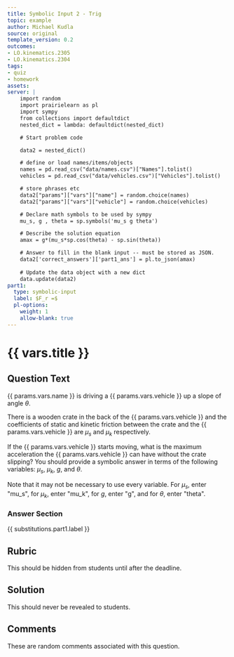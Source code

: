 ```yaml
---
title: Symbolic Input 2 - Trig
topic: example
author: Michael Kudla
source: original
template_version: 0.2
outcomes:
- LO.kinematics.2305
- LO.kinematics.2304
tags:
- quiz
- homework
assets:
server: |
    import random    
    import prairielearn as pl
    import sympy
    from collections import defaultdict
    nested_dict = lambda: defaultdict(nested_dict)

    # Start problem code

    data2 = nested_dict()

    # define or load names/items/objects
    names = pd.read_csv("data/names.csv")["Names"].tolist()
    vehicles = pd.read_csv("data/vehicles.csv")["Vehicles"].tolist()

    # store phrases etc
    data2["params"]["vars"]["name"] = random.choice(names)
    data2["params"]["vars"]["vehicle"] = random.choice(vehicles)

    # Declare math symbols to be used by sympy
    mu_s, g , theta = sp.symbols('mu_s g theta')

    # Describe the solution equation
    amax = g*(mu_s*sp.cos(theta) - sp.sin(theta))

    # Answer to fill in the blank input -- must be stored as JSON.
    data2['correct_answers']['part1_ans'] = pl.to_json(amax)
    
    # Update the data object with a new dict
    data.update(data2)
part1:
  type: symbolic-input
  label: $F_r =$
  pl-options:
    weight: 1
    allow-blank: true
---
```

# {{ vars.title }}

## Question Text

{{ params.vars.name }} is driving a {{ params.vars.vehicle }} up a slope of angle $\theta$. 

There is a wooden crate in the back of the {{ params.vars.vehicle }} and the coefficients of static and kinetic friction between the crate and the {{ params.vars.vehicle }} are $\mu_s$ and $\mu_k$ respectively. 

If the {{ params.vars.vehicle }} starts moving, what is the maximum acceleration the {{ params.vars.vehicle }} can have without the crate slipping? You should provide a symbolic answer in terms of the following variables: $\mu_s$, $\mu_k$, $g$, and $\theta$.

Note that it may not be necessary to use every variable. For $\mu_s$, enter "mu_s", for $\mu_k$, enter "mu_k", for $g$, enter "g", and for $\theta$, enter "theta".

### Answer Section

{{ substitutions.part1.label }}

## Rubric

This should be hidden from students until after the deadline.

## Solution

This should never be revealed to students.

## Comments

These are random comments associated with this question.
